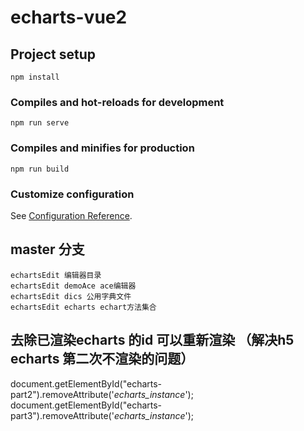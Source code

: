 # echarts-vue2

## Project setup
```
npm install
```

### Compiles and hot-reloads for development
```
npm run serve
```

### Compiles and minifies for production
```
npm run build
```

### Customize configuration
See [Configuration Reference](https://cli.vuejs.org/config/).

## master 分支
```
echartsEdit 编辑器目录 
echartsEdit demoAce ace编辑器
echartsEdit dics 公用字典文件
echartsEdit echarts echart方法集合
```
## 去除已渲染echarts 的id 可以重新渲染 （解决h5 echarts 第二次不渲染的问题）
document.getElementById("echarts-part2").removeAttribute('_echarts_instance_');
document.getElementById("echarts-part3").removeAttribute('_echarts_instance_');
